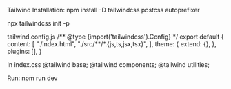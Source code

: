 Tailwind
Installation: 
npm install -D tailwindcss postcss autoprefixer

npx tailwindcss init -p

<p>
tailwind.config.js
/** @type {import('tailwindcss').Config} */
export default {
  content: [
    "./index.html",
    "./src/**/*.{js,ts,jsx,tsx}",
  ],
  theme: {
    extend: {},
  },
  plugins: [],
}

In index.css
@tailwind base;
@tailwind components;
@tailwind utilities;

Run:
npm run dev</p>
